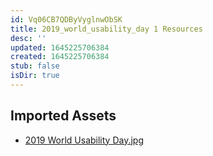 ```yaml
---
id: Vq06CB7QDByVyglnwObSK
title: 2019_world_usability_day 1 Resources
desc: ''
updated: 1645225706384
created: 1645225706384
stub: false
isDir: true
---
```

## Imported Assets
- [2019 World Usability Day.jpg](/assets/2019-world-usability-day.jpg)
